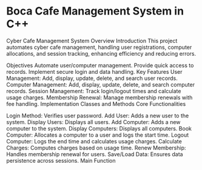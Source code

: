 # Boca Cafe Management System in C++
Cyber Cafe Management System Overview
Introduction
This project automates cyber cafe management, handling user registrations, computer allocations, and session tracking, enhancing efficiency and reducing errors.

Objectives
Automate user/computer management.
Provide quick access to records.
Implement secure login and data handling.
Key Features
User Management: Add, display, update, delete, and search user records.
Computer Management: Add, display, update, delete, and search computer records.
Session Management: Track login/logout times and calculate usage charges.
Membership Renewal: Manage membership renewals with fee handling.
Implementation
Classes and Methods
Core Functionalities

Login Method: Verifies user password.
Add User: Adds a new user to the system.
Display Users: Displays all users.
Add Computer: Adds a new computer to the system.
Display Computers: Displays all computers.
Book Computer: Allocates a computer to a user and logs the start time.
Logout Computer: Logs the end time and calculates usage charges.
Calculate Charges: Computes charges based on usage time.
Renew Membership: Handles membership renewal for users.
Save/Load Data: Ensures data persistence across sessions.
Main Function
